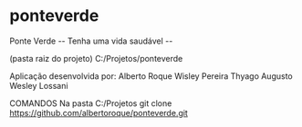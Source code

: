 # ponteverde

Ponte Verde 
-- Tenha uma vida saudável -- 

(pasta raiz do projeto)
C:/Projetos/ponteverde

Aplicação desenvolvida por:
Alberto Roque
Wisley Pereira
Thyago Augusto
Wesley Lossani

COMANDOS 
Na pasta C:/Projetos
git clone https://github.com/albertoroque/ponteverde.git

